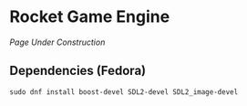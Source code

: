 # Rocket Game Engine

*Page Under Construction*


## Dependencies (Fedora)

```
sudo dnf install boost-devel SDL2-devel SDL2_image-devel
```